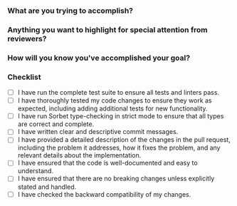 ### What are you trying to accomplish?

<!-- Provide both a what and a _why_ for the change. -->

<!-- What issues does this affect or fix? -->

### Anything you want to highlight for special attention from reviewers?

<!-- If there were multiple ways to approach the problem, why did you pick this one? -->

### How will you know you've accomplished your goal?

<!--
  * If you've reproduced an error, can you link to, or demonstrate the reproduction?
  * If you've added a new feature, how will you demonstrate it to others?
  * If you've refactored code, how will you demonstrate that the new code is functionally equivalent to the old code?
-->

### Checklist

<!-- Before requesting review, please ensure that your pull request fulfills the following requirements: -->

- [ ] I have run the complete test suite to ensure all tests and linters pass.
- [ ] I have thoroughly tested my code changes to ensure they work as expected, including adding additional tests for new functionality.
- [ ] I have run Sorbet type-checking in strict mode to ensure that all types are correct and complete.
- [ ] I have written clear and descriptive commit messages.
- [ ] I have provided a detailed description of the changes in the pull request, including the problem it addresses, how it fixes the problem, and any relevant details about the implementation.
- [ ] I have ensured that the code is well-documented and easy to understand.
- [ ] I have ensured that there are no breaking changes unless explicitly stated and handled.
- [ ] I have checked the backward compatibility of my changes.

